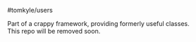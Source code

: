 #tomkyle/users


Part of a crappy framework, providing formerly useful classes.  
This repo will be removed soon.
